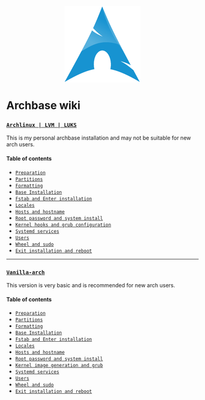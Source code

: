 <div align="center">
    <img src="https://github.com/g5ostXa/archbase/blob/main/logos/archlinux.png" width="200" height="200"/>
</div>

# Archbase wiki

### [`Archlinux | LVM | LUKS`](https://github.com/g5ostXa/archbase/wiki/arch%E2%80%90lvm%E2%80%90luks)
This is my personal archbase installation and may not be suitable for new arch users.

#### Table of contents
- [`Preparation`](https://github.com/g5ostXa/archbase/wiki/arch%E2%80%90lvm%E2%80%90luks.md#preparation)
- [`Partitions`](https://github.com/g5ostXa/archbase/wiki/arch%E2%80%90lvm%E2%80%90luks.md#partitions)
- [`Formatting`](https://github.com/g5ostXa/archbase/wiki/arch%E2%80%90lvm%E2%80%90luks.md#formatting)
- [`Base Installation`](https://github.com/g5ostXa/archbase/wiki/arch%E2%80%90lvm%E2%80%90luks.md#formatting)
- [`Fstab and Enter installation`](https://github.com/g5ostXa/archbase/wiki/arch%E2%80%90lvm%E2%80%90luks.md#fstab-and-enter-installation)
- [`Locales`](https://github.com/g5ostXa/archbase/wiki/arch%E2%80%90lvm%E2%80%90luks.md#locales)
- [`Hosts and hostname`](https://github.com/g5ostXa/archbase/wiki/arch%E2%80%90lvm%E2%80%90luks.md#hosts-and-hostname)
- [`Root password and system install`](https://github.com/g5ostXa/archbase/wiki/arch%E2%80%90lvm%E2%80%90luks.md#root-password-and-system-install)
- [`Kernel hooks and grub configuration`](https://github.com/g5ostXa/archbase/wiki/arch%E2%80%90lvm%E2%80%90luks.md#kernel-hooks-and-grub-configuration)
- [`Systemd services`](https://github.com/g5ostXa/archbase/wiki/arch%E2%80%90lvm%E2%80%90luks.md#systemd-services)
- [`Users`](https://github.com/g5ostXa/archbase/wiki/arch%E2%80%90lvm%E2%80%90luks.md#users)
- [`Wheel and sudo`](https://github.com/g5ostXa/archbase/wiki/arch%E2%80%90lvm%E2%80%90luks.md#wheel-and-sudo)
- [`Exit installation and reboot`](https://github.com/g5ostXa/archbase/wiki/arch%E2%80%90lvm%E2%80%90luks.md#exit-installation-and-reboot)

---

### [`Vanilla-arch`](https://github.com/g5ostXa/archbase/wiki/vanilla%E2%80%90arch)
This version is very basic and is recommended for new arch users.

#### Table of contents
- [`Preparation`](https://github.com/g5ostXa/archbase/wiki/vanilla%E2%80%90arch.md#preparation)
- [`Partitions`](https://github.com/g5ostXa/archbase/wiki/vanilla%E2%80%90arch.md#partitions)
- [`Formatting`](https://github.com/g5ostXa/archbase/wiki/vanilla%E2%80%90arch.md#formatting)
- [`Base Installation`](https://github.com/g5ostXa/archbase/wiki/vanilla%E2%80%90arch.md#base-installation)
- [`Fstab and Enter installation`](https://github.com/g5ostXa/archbase/wiki/vanilla%E2%80%90arch.md#fstab-and-enter-installation)
- [`Locales`](https://github.com/g5ostXa/archbase/wiki/vanilla%E2%80%90arch.md#locales)
- [`Hosts and hostname`](https://github.com/g5ostXa/archbase/wiki/vanilla%E2%80%90arch.md#hosts-and-hostname)
- [`Root password and system install`](https://github.com/g5ostXa/archbase/wiki/vanilla%E2%80%90arch.md#root-password-and-system-install)
- [`Kernel image generation and grub`](https://github.com/g5ostXa/archbase/wiki/vanilla%E2%80%90arch.md#kernel-image-generation-and-grub)
- [`Systemd services`](https://github.com/g5ostXa/archbase/wiki/vanilla%E2%80%90arch.md#systemd-services)
- [`Users`](https://github.com/g5ostXa/archbase/wiki/vanilla%E2%80%90arch.md#users)
- [`Wheel and sudo`](https://github.com/g5ostXa/archbase/wiki/vanilla%E2%80%90arch.md#wheel-and-sudo)
- [`Exit installation and reboot`](https://github.com/g5ostXa/archbase/wiki/vanilla%E2%80%90arch.md#exit-installation-and-reboot)
